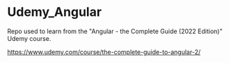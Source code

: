 # Udemy_Angular
Repo used to learn from the "Angular - the Complete Guide (2022 Edition)" Udemy course.

https://www.udemy.com/course/the-complete-guide-to-angular-2/
